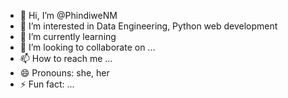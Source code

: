 - 👋 Hi, I’m @PhindiweNM
- 👀 I’m interested in Data Engineering, Python web development
- 🌱 I’m currently learning 
- 💞️ I’m looking to collaborate on ...
- 📫 How to reach me ...
- 😄 Pronouns: she, her
- ⚡ Fun fact: ...

<!---
PhindiweNM/PhindiweNM is a ✨ special ✨ repository because its `README.md` (this file) appears on your GitHub profile.
You can click the Preview link to take a look at your changes.
--->
